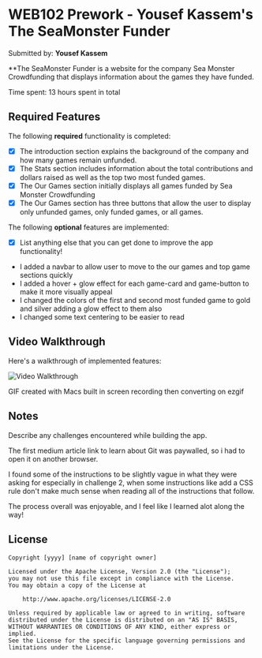 # WEB102 Prework - Yousef Kassem's The SeaMonster Funder

Submitted by: **Yousef Kassem**

**The SeaMonster Funder is a website for the company Sea Monster Crowdfunding that displays information about the games they have funded.

Time spent: 13 hours spent in total

## Required Features

The following **required** functionality is completed:

* [X] The introduction section explains the background of the company and how many games remain unfunded.
* [X] The Stats section includes information about the total contributions and dollars raised as well as the top two most funded games.
* [X] The Our Games section initially displays all games funded by Sea Monster Crowdfunding
* [X] The Our Games section has three buttons that allow the user to display only unfunded games, only funded games, or all games.

The following **optional** features are implemented:

* [X] List anything else that you can get done to improve the app functionality!
* I added a navbar to allow user to move to the our games and top game sections quickly
* I added a hover + glow effect for each game-card and game-button to make it more visually appeal
* I changed the colors of the first and second most funded game to gold and silver adding a glow effect to them also
* I changed some text centering to be easier to read

## Video Walkthrough

Here's a walkthrough of implemented features:

<img src='https://media1.giphy.com/media/v1.Y2lkPTc5MGI3NjExNTI0cWxzdGF6OHl0dHJxMGo2cXpwdWN2bnVmazBqNzE0djhrY2NnbSZlcD12MV9pbnRlcm5hbF9naWZfYnlfaWQmY3Q9Zw/Eps4HAAF9bYcirl11A/giphy.gif' title='Video Walkthrough' width='' alt='Video Walkthrough' />

<!-- Replace this with whatever GIF tool you used! -->
GIF created with Macs built in screen recording then converting on ezgif
<!-- Recommended tools:
[Kap](https://getkap.co/) for macOS
[ScreenToGif](https://www.screentogif.com/) for Windows
[peek](https://github.com/phw/peek) for Linux. -->

## Notes

Describe any challenges encountered while building the app.

The first medium article link to learn about Git was paywalled, so i had to open it on another browser.

I found some of the instructions to be slightly vague in what they were asking for especially in challenge 2, 
when some instructions like add a CSS rule don't make much sense when reading all of the instructions that follow.

The process overall was enjoyable, and I feel like I learned alot along the way!

## License

    Copyright [yyyy] [name of copyright owner]

    Licensed under the Apache License, Version 2.0 (the "License");
    you may not use this file except in compliance with the License.
    You may obtain a copy of the License at

        http://www.apache.org/licenses/LICENSE-2.0

    Unless required by applicable law or agreed to in writing, software
    distributed under the License is distributed on an "AS IS" BASIS,
    WITHOUT WARRANTIES OR CONDITIONS OF ANY KIND, either express or implied.
    See the License for the specific language governing permissions and
    limitations under the License.
